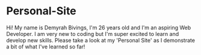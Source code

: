 # Personal-Site
Hi! My name is Demyrah Bivings, I'm 26 years old and I'm an aspiring Web Developer. I am very new to coding but I'm super excited to learn and develop new skills. Please take a look at my 'Personal Site' as I demonstrate a bit of what I've learned so far!